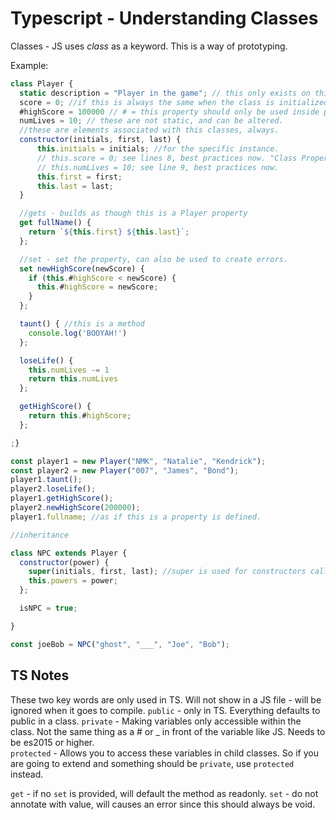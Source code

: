 # Typescript - Understanding Classes 

Classes - JS uses *class* as a keyword. This is a way of prototyping. 

Example: 
```javascript 
class Player {
  static description = "Player in the game"; // this only exists on this class, not the individual players. Belongs only to the class with the static keyword. 
  score = 0; //if this is always the same when the class is initialized.
  #highScore = 100000 // # = this property should only be used inside player class, replaces _ 
  numLives = 10; // these are not static, and can be altered. 
  //these are elements associated with this classes, always.  
  constructor(initials, first, last) {
      this.initials = initials; //for the specific instance. 
      // this.score = 0; see lines 8, best practices now. "Class Properties"  
      // this.numLives = 10; see line 9, best practices now. 
      this.first = first;
      this.last = last;
  }

  //gets - builds as though this is a Player property 
  get fullName() {
    return `${this.first} ${this.last}`;
  };

  //set - set the property, can also be used to create errors. 
  set newHighScore(newScore) {
    if (this.#highScore < newScore) {
      this.#highScore = newScore; 
    }
  };

  taunt() { //this is a method 
    console.log('BOOYAH!')
  };

  loseLife() {
    this.numLives -= 1
    return this.numLives
  };

  getHighScore() {
    return this.#highScore; 
  };

;}

const player1 = new Player("NMK", "Natalie", "Kendrick"); 
const player2 = new Player("007", "James", "Bond");
player1.taunt(); 
player2.loseLife(); 
player1.getHighScore(); 
player2.newHighScore(200000);
player1.fullname; //as if this is a property is defined. 

//inheritance 

class NPC extends Player {
  constructor(power) { 
    super(initials, first, last); //super is used for constructors called in inheritances classes. This will allow the requirements from the extended class
    this.powers = power; 
  };   

  isNPC = true; 

}

const joeBob = NPC("ghost", "___", "Joe", "Bob");

```

## TS Notes

These two key words are only used in TS. Will not show in a JS file - will be ignored when it goes to compile. 
`public` - only in TS. Everything defaults to public in a class.
`private` - Making variables only accessible within the class. Not the same thing as a # or _ in front of the variable like JS. 
  Needs to be es2015 or higher.  
`protected` - Allows you to access these variables in child classes. So if you are going to extend and something should be `private`, use `protected` instead. 

`get` - if no `set` is provided, will default the method as readonly. 
`set` - do not annotate with value, will causes an error since this should always be void.  